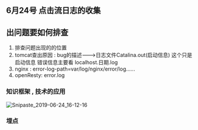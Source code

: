 ## 6月24号 点击流日志的收集 

## 出问题要如何排查

1. 排查问题出现的的位置
2. tomcat查出原因 : bug的描述--->日志文件Catalina.out(启动信息) 这个只是启动信息  错误信息主要看 localhost.日期.log
3. nginx : error-log-path=var/log/nginx/error/log......
4. openResty: error.log

### 知识框架 , 技术的应用

![Snipaste_2019-06-24_16-12-16](C:\Users\Cheer-sss\Desktop\maven信息\Snipaste_2019-06-24_16-12-16.png)

### 埋点





